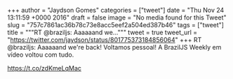 
+++
author = "Jaydson Gomes"
categories = ["tweet"]
date = "Thu Nov 24 13:11:59 +0000 2016"
draft = false
image = "No media found for this Tweet"
slug = "757c7861ac36b78c73e8acc5eef2a504ed387b46"
tags = ["tweet"]
title = """RT @braziljs: Aaaaaand we..."""
tweet = true
tweet_url = "https://twitter.com/jaydson/status/801775373184856064"
+++
RT @braziljs: Aaaaaand we're back! Voltamos pessoal!
A BrazilJS Weekly em vídeo voltou com tudo.

https://t.co/zdKmeLqMac
